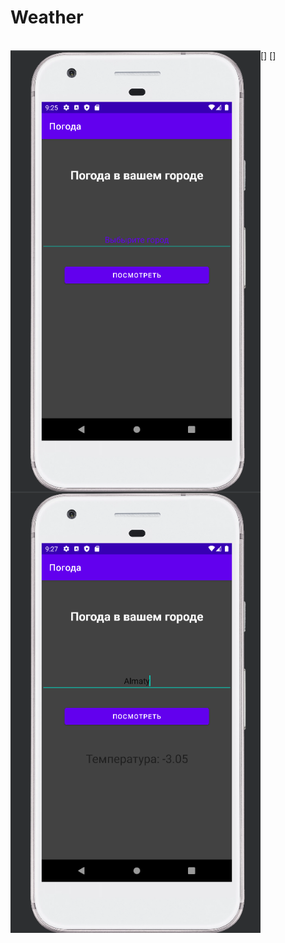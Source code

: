 # Weather

<br />
[<img align="left" alt="screen1" width ="400px" src="https://github.com/bake08/Weather/blob/master/app/src/images/%D0%A1%D0%BD%D0%B8%D0%BC%D0%BE%D0%BA%20%D1%8D%D0%BA%D1%80%D0%B0%D0%BD%D0%B0%20%D0%BE%D1%82%202023-02-06%2021-26-13.png" />]
[<img align="left" alt="screen2" width ="400px" src="https://github.com/bake08/Weather/blob/master/app/src/images/%D0%A1%D0%BD%D0%B8%D0%BC%D0%BE%D0%BA%20%D1%8D%D0%BA%D1%80%D0%B0%D0%BD%D0%B0%20%D0%BE%D1%82%202023-02-06%2021-27-34.png" />]
